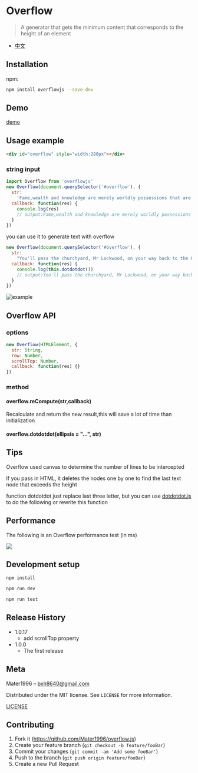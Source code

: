 # Overflow

> A generator that gets the minimum content that corresponds to the height of an element

- [中文](https://github.com/Mater1996/overflow.js/blob/master/docs/README_CN.md)

## Installation

npm:

```sh
npm install overflowjs --save-dev
```

## Demo

[demo](https://codepen.io/xbup/pen/eYYZeOd)

## Usage example

```html
<div id="overflow" style="width:280px"></div>
```

### string input

```js
import Overflow from 'overflowjs'
new Overflow(document.querySelector('#overflow'), {
  str:
    'Fame,wealth and knowledge are merely worldly possessions that are withinthe reach of anybodyFame,wealth and knowledge are merely worldly possessions that are withinthe reach of anybodyFame',
  callback: function(res) {
    console.log(res)
    // output:Fame,wealth and knowledge are merely worldly possessions that are withinthe reach of anybodyFame,wealth and knowled
  }
})
```

you can use it to generate text with overflow

```js
new Overflow(document.querySelector('#overflow'), {
  str:
    "You'll pass the churchyard, Mr Lockwood, on your way back to the Grange, and you'll see the three graverestones close to the moor. Catherine's",
  callback: function(res) {
    console.log(this.dotdotdot())
    // output:You'll pass the churchyard, Mr Lockwood, on your way back to the Grange, and you'll see the three grave...
  }
})
```

![example](https://raw.githubusercontent.com/Mater1996/overflow.js/master/example.png)

## Overflow API

### options

```js
new Overflow(HTMLElement, {
  str: String,
  row: Number,
  scrollTop: Number,
  callback: function(res) {}
})
```
### method

#### overflow.reCompute(str,callback)

Recalculate and return the new result,this will save a lot of time than initialization

#### overflow.dotdotdot(ellipsis = "...", str)

## Tips

Overflow used canvas to determine the number of lines to be intercepted

If you pass in HTML, it deletes the nodes one by one to find the last text node that exceeds the height

function dotdotdot just replace last three letter, but you can use [dotdotdot.js](http://dotdotdot.frebsite.nl/) to do the following or rewrite this function

## Performance

The following is an Overflow performance test (in ms)

![](https://raw.githubusercontent.com/Mater1996/overflow.js/master/performance.jpg)

## Development setup

```sh
npm install

npm run dev

npm run test
```

## Release History

- 1.0.17
  - add scrollTop property
- 1.0.0
  - The first release

## Meta

Mater1996 – bxh8640@gmail.com

Distributed under the MIT license. See `LICENSE` for more information.

[LICENSE](https://github.com/Mater1996/overflow.js/blob/master/LICENSE)

## Contributing

1. Fork it (<https://github.com/Mater1996/overflow.js>)
2. Create your feature branch (`git checkout -b feature/fooBar`)
3. Commit your changes (`git commit -am 'Add some fooBar'`)
4. Push to the branch (`git push origin feature/fooBar`)
5. Create a new Pull Request
